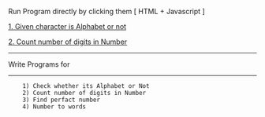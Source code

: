 Run Program directly by clicking them [ HTML + Javascript ]

<a href="https://sanket9006.github.io/bluepineapple-traning/02nd%20June/alphabet_or_not.html" target="_blank">1. Given character is Alphabet or not</a>

<a href="https://sanket9006.github.io/bluepineapple-traning/02nd%20June/total_occurances_each_digit.html" target="_blank">2. Count number of digits in Number</a>

---

Write Programs for

---

        1) Check whether its Alphabet or Not
        2) Count number of digits in Number
        3) Find perfact number
        4) Number to words
